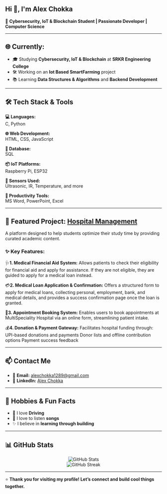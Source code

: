 ## Hi 👋, I'm Alex Chokka

🚀 **Cybersecurity, IoT & Blockchain Student | Passionate Developer | Computer Science**

---

## 🌐 Currently:
- 🎓 Studying **Cybersecurity, IoT & Blockchain** at **SRKR Engineering College**
- 🛠️ Working on an **Iot Based SmartFarming** project
- 📚 Learning **Data Structures & Algorithms** and **Backend Development**

---

## 🛠️ Tech Stack & Tools

**💻 Languages:**  
C, Python

**🌐 Web Development:**  
HTML, CSS, JavaScript

**🧠 Database:**  
SQL

**📦 IoT Platforms:**  
Raspberry Pi, ESP32

**📎 Sensors Used:**  
Ultrasonic, IR, Temperature, and more

**🧰 Productivity Tools:**  
MS Word, PowerPoint, Excel

---

## 📘 Featured Project: [Hospital Management](https://github.com/Alexchokka/Hospital-Management.git)

A platform designed to help students optimize their study time by providing curated academic content.

### ✨ Key Features:
🩺**1. Medical Financial Aid System:** Allows patients to check their eligibility for financial aid and apply for assistance. If they are not eligible, they are guided to apply for a medical loan instead.

💳**2. Medical Loan Application & Confirmation:** Offers a structured form to apply for medical loans, collecting personal, employment, bank, and medical details, and provides a success confirmation page once the loan is granted.

📅**3. Appointment Booking System:** Enables users to book appointments at MultiSpeciality Hospital via an online form, streamlining patient intake.

💰**4. Donation & Payment Gateway:** Facilitates hospital funding through:
                          UPI-based donations and payments
                          Donor lists and offline contribution options
                          Payment success feedback


---

## 📫 Contact Me

- 📧 **Email:** alexchokka1289@gmail.com  
- 💼 **LinkedIn:** [Alex Chokka](www.linkedin.com/in/alex-chokka-065769314)

---

## 💖 Hobbies & Fun Facts
- 🎨 I love **Driving**  
- 🐾 I love to listen **songs**  
- ✨ I believe in **learning through building**

---

## 📊 GitHub Stats

<p align="center">
  <img src="https://github-readme-stats.vercel.app/api?username=alexchokka&show_icons=true&theme=radical" alt="GitHub Stats" />
  <br/>
  <img src="https://github-readme-streak-stats.herokuapp.com/?user=sathwikabandaru&theme=radical" alt="GitHub Streak" />
</p>

---

⭐ **Thank you for visiting my profile! Let’s connect and build cool things together.**

